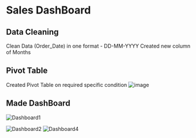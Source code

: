 # Sales DashBoard

## Data Cleaning
Clean Data (Order_Date) in one format - DD-MM-YYYY
Created new column of Months

## Pivot Table
Created Pivot Table on required specific condition
![image](https://github.com/user-attachments/assets/5210d8e6-e4ff-4022-8310-654997ef3f27)

## Made DashBoard

![Dashboard1](https://github.com/user-attachments/assets/dd1ae170-d07a-4a9e-b9a7-d4fd6016c055)

![Dashboard2](https://github.com/user-attachments/assets/c9bbea1f-8b7e-4b81-b12a-f500ba74a009)
![Dashboard4](https://github.com/user-attachments/assets/9ffdfc40-e13e-4e62-96d4-5f39f6f9eb37)
